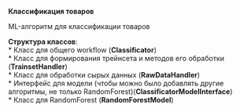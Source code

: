 **Классификация товаров**

ML-алгоритм для классификации товаров

**Структура классов**:  
    * Класс для общего workflow (**Classificator**)  
        * Класс для формирования трейнсета и методов его обработки (**TrainsetHandler**)  
            * Класс для обработки сырых данных (**RawDataHandler**)  
        * Интерфейс для модели (чтобы можно было добавлять другие алгоритмы, не только RandomForest)(**ClassificatorModelInterface**)  
            * Класс для RandomForest (**RandomForestModel**)  